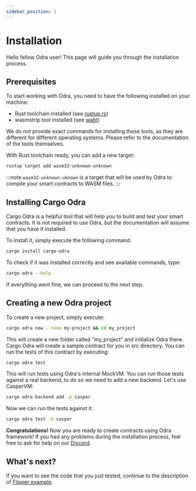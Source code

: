 ```yaml
---
sidebar_position: 1
---
```


# Installation

Hello fellow Odra user! This page will guide you through the installation process.

## Prerequisites
To start working with Odra, you need to have the following installed on your machine:

- Rust toolchain installed (see [rustup.rs](https://rustup.rs/))
- wasmstrip tool installed (see [wabt](https://github.com/WebAssembly/wabt))

We do not provide exact commands for installing these tools, as they are different for different operating systems.
Please refer to the documentation of the tools themselves.

With Rust toolchain ready, you can add a new target:

```bash
rustup target add wasm32-unknown-unknown
```

:::note
`wasm32-unknown-uknown` is a target that will be used by Odra to compile your smart contracts to WASM files.
:::

## Installing Cargo Odra

Cargo Odra is a helpful tool that will help you to build and test your smart contracts.
It is not required to use Odra, but the documentation will assume that you have it installed.

To install it, simply execute the following command:

```bash
cargo install cargo-odra
```

To check if it was installed correctly and see available commands, type:

```bash
cargo odra --help
```

If everything went fine, we can proceed to the next step.

## Creating a new Odra project

To create a new project, simply execute:

```bash
cargo odra new --name my-project && cd my_project
```

This will create a new folder called "my_project" and initialize Odra there. Cargo Odra
will create a sample contract for you in src directory. You can run the tests of this contract
by executing:

```bash
cargo odra test
```

This will run tests using Odra's internal MockVM. You can run those tests against a real backend, to do so
we need to add a new backend. Let's use CasperVM:

```bash
cargo odra backend add -p casper
```

Now we can run the tests against it:

```bash
cargo odra test -b casper
```

**Congratulations!** Now you are ready to create contracts using Odra framework! If you had any problems during 
the installation process, feel free to ask for help on our [Discord](https://discord.gg/8DuTpH6H).

## What's next?
If you want to see the code that you just tested, continue to the description of [Flipper example](flipper).
